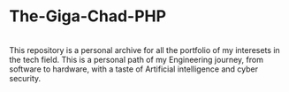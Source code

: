 # The-Giga-Chad-PHP
<br/>
This repository is a personal archive for all the portfolio of my interesets in the tech field. This is a personal path of my Engineering journey, from software to hardware, with a taste of Artificial intelligence and cyber security. 
